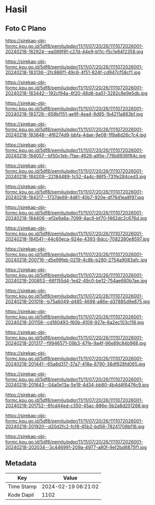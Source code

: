 # Hasil

## Foto C Plano

https://sirekap-obj-formc.kpu.go.id/5df8/pemilu/pdpr/11/11/07/20/26/1111072026001-20240218-182924--ea089f8f-c27d-44e9-b11c-f5c1e84f2358.jpg

https://sirekap-obj-formc.kpu.go.id/5df8/pemilu/pdpr/11/11/07/20/26/1111072026001-20240218-183136--2fc886f1-49c6-4f51-824f-cd947cf58cf1.jpg

https://sirekap-obj-formc.kpu.go.id/5df8/pemilu/pdpr/11/11/07/20/26/1111072026001-20240218-183442--192cf94a-4f20-48d8-ba51-3282c8e9e5db.jpg

https://sirekap-obj-formc.kpu.go.id/5df8/pemilu/pdpr/11/11/07/20/26/1111072026001-20240218-183726--658bf151-ae9f-4ea4-9d95-1b4211a883bf.jpg

https://sirekap-obj-formc.kpu.go.id/5df8/pemilu/pdpr/11/11/07/20/26/1111072026001-20240218-183848--4f6274d9-bbfa-4dae-9e08-1f9a8d26c7c4.jpg

https://sirekap-obj-formc.kpu.go.id/5df8/pemilu/pdpr/11/11/07/20/26/1111072026001-20240218-184057--bf50c1eb-7fae-4626-a95e-776b8936f84c.jpg

https://sirekap-obj-formc.kpu.go.id/5df8/pemilu/pdpr/11/11/07/20/26/1111072026001-20240218-184209--22184489-1c52-4a4c-88f5-731fe284ced3.jpg

https://sirekap-obj-formc.kpu.go.id/5df8/pemilu/pdpr/11/11/07/20/26/1111072026001-20240218-184317--1737de69-4d81-40b7-920e-df76d1ea8f97.jpg

https://sirekap-obj-formc.kpu.go.id/5df8/pemilu/pdpr/11/11/07/20/26/1111072026001-20240218-184406--ef2e9a8a-7099-4ac9-bf70-f462dc2c676d.jpg

https://sirekap-obj-formc.kpu.go.id/5df8/pemilu/pdpr/11/11/07/20/26/1111072026001-20240218-184541--44c60eca-924e-4393-8dcc-7082380e8597.jpg

https://sirekap-obj-formc.kpu.go.id/5df8/pemilu/pdpr/11/11/07/20/26/1111072026001-20240218-200716--d5e99feb-0219-4c8b-b280-2754a9083afc.jpg

https://sirekap-obj-formc.kpu.go.id/5df8/pemilu/pdpr/11/11/07/20/26/1111072026001-20240218-200853--66f155d4-1ed2-49c0-be12-754ae660b7ae.jpg

https://sirekap-obj-formc.kpu.go.id/5df8/pemilu/pdpr/11/11/07/20/26/1111072026001-20240218-201018--b75a6049-d485-4698-a86e-d37885d9e875.jpg

https://sirekap-obj-formc.kpu.go.id/5df8/pemilu/pdpr/11/11/07/20/26/1111072026001-20240218-201156--cd160493-f60b-4109-927e-6a2ec103c116.jpg

https://sirekap-obj-formc.kpu.go.id/5df8/pemilu/pdpr/11/11/07/20/26/1111072026001-20240218-201317--f9946571-09b3-47fe-9a4f-96e89c84b968.jpg

https://sirekap-obj-formc.kpu.go.id/5df8/pemilu/pdpr/11/11/07/20/26/1111072026001-20240218-201441--65a8d317-37a7-418a-8790-38df628fd065.jpg

https://sirekap-obj-formc.kpu.go.id/5df8/pemilu/pdpr/11/11/07/20/26/1111072026001-20240218-201643--04a0e13a-5e19-4d34-bb80-4b4d4f6476c9.jpg

https://sirekap-obj-formc.kpu.go.id/5df8/pemilu/pdpr/11/11/07/20/26/1111072026001-20240218-201752--6fcd44ed-c350-45ac-886e-5b2a8d201268.jpg

https://sirekap-obj-formc.kpu.go.id/5df8/pemilu/pdpr/11/11/07/20/26/1111072026001-20240218-201920--d20d2fc2-fcf8-45b2-bd56-78241708bf16.jpg

https://sirekap-obj-formc.kpu.go.id/5df8/pemilu/pdpr/11/11/07/20/26/1111072026001-20240218-202034--3c446991-209a-4977-a80f-9ef2bd6875f1.jpg


## Metadata

| Key        | Value               |
| ---------- | ------------------- |
| Time Stamp | 2024-02-19 06:21:02 |
| Kode Dapil | 1102                |



